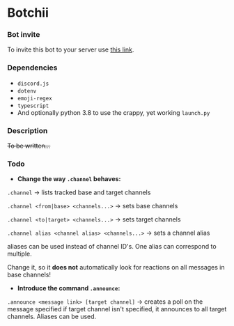 # Botchii

### Bot invite

To invite this bot to your server use [this link](https://discord.com/api/oauth2/authorize?client_id=802315557981913130&permissions=268520512&scope=bot).

### Dependencies
* `discord.js`
* `dotenv`
* `emoji-regex`
* `typescript`
* And optionally python 3.8 to use the crappy, yet working `launch.py`

### Description
~~To be written...~~

### Todo

* **Change the way `.channel` behaves:**

`.channel` -> lists tracked base and target channels

`.channel <from|base> <channels...>` -> sets base channels

`.channel <to|target> <channels...>` -> sets target channels

`.channel alias <channel alias> <channels...>` -> sets a channel alias

  aliases can be used instead of channel ID's. One alias can correspond to multiple.

Change it, so it **does not** automatically look for reactions on all messages in base channels!

* **Introduce the command `.announce`:**

`.announce <message link> [target channel]` -> creates a poll on the message specified
  if target channel isn't specified, it announces to all target channels. Aliases can be used.
